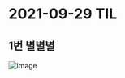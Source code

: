 # 2021-09-29 TIL

## 1번 별별별
![image](https://user-images.githubusercontent.com/58898466/135193255-df0540fc-fd62-47ef-97d5-bf2a28acd6f4.png)
